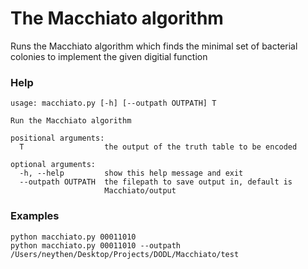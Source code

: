 # The Macchiato algorithm 

Runs the Macchiato algorithm which finds the minimal set of bacterial colonies to implement the given digitial function

### Help
```
usage: macchiato.py [-h] [--outpath OUTPATH] T

Run the Macchiato algorithm

positional arguments:
  T                  the output of the truth table to be encoded

optional arguments:
  -h, --help         show this help message and exit
  --outpath OUTPATH  the filepath to save output in, default is
                     Macchiato/output
```

### Examples

```
python macchiato.py 00011010
python macchiato.py 00011010 --outpath /Users/neythen/Desktop/Projects/DODL/Macchiato/test
```